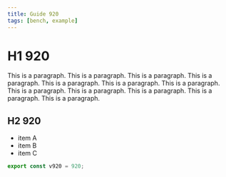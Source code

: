 ```yaml
---
title: Guide 920
tags: [bench, example]
---
```


# H1 920

This is a paragraph. This is a paragraph. This is a paragraph. This is a paragraph. This is a paragraph. This is a paragraph. This is a paragraph. This is a paragraph. This is a paragraph. This is a paragraph. This is a paragraph. This is a paragraph. 

## H2 920

- item A
- item B
- item C

```ts
export const v920 = 920;
```